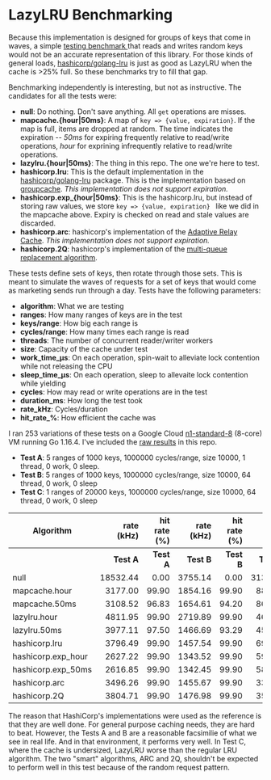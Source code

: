 # LazyLRU Benchmarking

Because this implementation is designed for groups of keys that come in waves, a simple [testing benchmark ](https://golang.org/pkg/testing/#hdr-Benchmarks) that reads and writes random keys would not be an accurate representation of this library. For those kinds of general loads, [hashicorp/golang-lru](https://github.com/hashicorp/golang-lru) is just as good as LazyLRU when the cache is >25% full. So these benchmarks try to fill that gap.

Benchmarking independently is interesting, but not as instructive. The candidates for all the tests were:

* **null**: Do nothing. Don't save anything. All `get` operations are misses.
* **mapcache.{hour|50ms}**: A map of `key => {value, expiration}`. If the map is full, items are dropped at random. The time indicates the expiration -- _50ms_ for expiring frequently relative to read/write operations, _hour_ for exprining infrequently relative to read/write operations.
* **lazylru.{hour|50ms}**: The thing in this repo. The one we're here to test.
* **hashicorp.lru**: This is the default implementation in the [hashicorp/golang-lru](https://pkg.go.dev/github.com/hashicorp/golang-lru?utm_source=godoc) package. This is the implementation based on [groupcache](https://github.com/golang/groupcache/blob/master/lru/lru.go). _This implementation does not support expiration._
* **hashicorp.exp_{hour|50ms}**: This is the hashicorp.lru, but instead of storing raw values, we store `key => {value, expiration} ` like we did in the mapcache above. Expiry is checked on read and stale values are discarded.
* **hashicorp.arc**: hashicorp's implementation of the [Adaptive Relay Cache](https://www.usenix.org/legacy/event/fast03/tech/full_papers/megiddo/megiddo.pdf). _This implementation does not support expiration._
* **hashicorp.2Q**: hashicorp's implementation of the [multi-queue replacement algorithm](https://static.usenix.org/event/usenix01/full_papers/zhou/zhou.pdf). 

These tests define sets of keys, then rotate through those sets. This is meant to simulate the waves of requests for a set of keys that would come as marketing sends run through a day. Tests have the following parameters: 

* **algorithm**: What we are testing
* **ranges**: How many ranges of keys are in the test
* **keys/range**: How big each range is
* **cycles/range**: How many times each range is read
* **threads**: The number of concurrent reader/writer workers
* **size**: Capacity of the cache under test
* **work_time_µs**: On each operation, spin-wait to alleviate lock contention while not releasing the CPU
* **sleep_time_µs**: On each operation, sleep to allevaite lock contention while yielding
* **cycles**: How may read or write operations are in the test
* **duration_ms**: How long the test took
* **rate_kHz**: Cycles/duration
* **hit_rate_%**: How efficient the cache was

I ran 253 variations of these tests on a Google Cloud [n1-standard-8](https://cloud.google.com/compute/docs/machine-types#n1_machine_types) (8-core) VM running Go 1.16.4. I've included the [raw results](results.csv.gz) in this repo.

* **Test A**: 5 ranges of 1000 keys, 1000000 cycles/range, size 10000, 1 thread, 0 work, 0 sleep.
* **Test B**: 5 ranges of 1000 keys, 1000000 cycles/range, size 10000, 64 thread, 0 work, 0 sleep
* **Test C**: 1 ranges of 20000 keys, 1000000 cycles/range, size 10000, 64 thread, 0 work, 0 sleep

| Algorithm          | rate (kHz) | hit rate (%) | rate (kHz) | hit rate (%) | rate (kHz) | hit rate (%) |
| ------------------ | ---------: | -----------: | ---------: | -----------: | ---------: | -----------: |
|                    | **Test A** |   **Test A** | **Test B** |   **Test B** | **Test C** |   **Test C** |
| null               |   18532.44 |         0.00 |    3755.14 |         0.00 |    3131.50 |         0.00 |
| mapcache.hour      |    3177.00 |        99.90 |    1854.16 |        99.90 |     881.83 |        10.00 |
| mapcache.50ms      |    3108.52 |        96.83 |    1654.61 |        94.20 |     865.27 |         8.20 |
| lazylru.hour       |    4811.95 |        99.90 |    2719.89 |        99.90 |     462.65 |         9.96 |
| lazylru.50ms       |    3977.11 |        97.50 |    1466.69 |        93.29 |     458.97 |         9.94 |
| hashicorp.lru      |    3796.49 |        99.90 |    1457.54 |        99.90 |     696.47 |        10.00 |
| hashicorp.exp_hour |    2627.22 |        99.90 |    1343.52 |        99.90 |     591.02 |         9.97 |
| hashicorp.exp_50ms |    2616.85 |        99.90 |    1342.45 |        99.90 |     587.46 |        10.00 |
| hashicorp.arc      |    3496.26 |        99.90 |    1455.67 |        99.90 |     338.93 |         9.95 |
| hashicorp.2Q       |    3804.71 |        99.90 |    1476.98 |        99.90 |     357.44 |         9.97 |

The reason that HashiCorp's implementations were used as the reference is that they are well done. For general purpose caching needs, they are hard to beat. However, the Tests A and B are a reasonable facsimilie of what we see in real life. And in that environment, it performs very well. In Test C, where the cache is undersized, LazyLRU worse than the regular LRU algorithm. The two "smart" algorithms, ARC and 2Q, shouldn't be expected to perform well in this test because of the random request pattern.